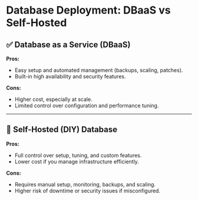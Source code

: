 # Database Deployment: DBaaS vs Self-Hosted

## ✅ Database as a Service (DBaaS)

**Pros:**
- Easy setup and automated management (backups, scaling, patches).
- Built-in high availability and security features.

**Cons:**
- Higher cost, especially at scale.
- Limited control over configuration and performance tuning.

---

## 🔧 Self-Hosted (DIY) Database

**Pros:**
- Full control over setup, tuning, and custom features.
- Lower cost if you manage infrastructure efficiently.

**Cons:**
- Requires manual setup, monitoring, backups, and scaling.
- Higher risk of downtime or security issues if misconfigured.
